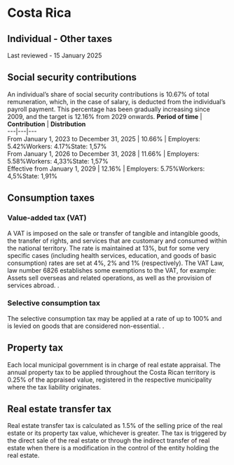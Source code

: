 # Costa Rica
## Individual - Other taxes
Last reviewed - 15 January 2025
## Social security contributions
An individual’s share of social security contributions is 10.67% of total remuneration, which, in the case of salary, is deducted from the individual’s payroll payment.
This percentage has been gradually increasing since 2009, and the target is 12.16% from 2029 onwards.
**Period of time** |  **Contribution** |  **Distribution**  
---|---|---  
From January 1, 2023 to December 31, 2025 |  10.66% |  Employers: 5.42%Workers: 4.17%State: 1,57%  
From January 1, 2026 to December 31, 2028 |  11.66% |  Employers: 5.58%Workers: 4,33%State: 1,57%  
Effective from January 1, 2029 |  12.16% |  Employers: 5.75%Workers: 4,5%State: 1,91%  
## Consumption taxes
### **Value-added tax (VAT)**
A VAT is imposed on the sale or transfer of tangible and intangible goods, the transfer of rights, and services that are customary and consumed within the national territory. The rate is maintained at 13%, but for some very specific cases (including health services, education, and goods of basic consumption) rates are set at 4%, 2% and 1% (respectively).
The VAT Law, law number 6826 establishes some exemptions to the VAT, for example:
Assets sell overseas and related operations, as well as the provision of services abroad.
.
### **Selective consumption tax**
The selective consumption tax may be applied at a rate of up to 100% and is levied on goods that are considered non-essential.
.
## Property tax
Each local municipal government is in charge of real estate appraisal. The annual property tax to be applied throughout the Costa Rican territory is 0.25% of the appraised value, registered in the respective municipality where the tax liability originates.
## Real estate transfer tax
Real estate transfer tax is calculated as 1.5% of the selling price of the real estate or its property tax value, whichever is greater. The tax is triggered by the direct sale of the real estate or through the indirect transfer of real estate when there is a modification in the control of the entity holding the real estate.
